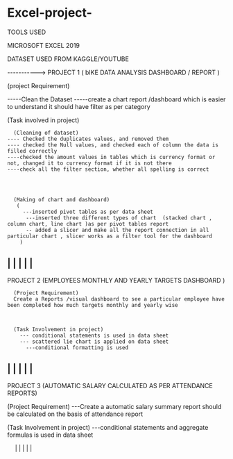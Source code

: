 # Excel-project-
TOOLS USED 

MICROSOFT EXCEL 2019



DATASET USED FROM KAGGLE/YOUTUBE




----------->    PROJECT 1  ( bIKE DATA ANALYSIS DASHBOARD / REPORT )


   (project Requirement)

-----Clean the Dataset 
-----create a chart report /dashboard which is easier to understand it should have filter as per category 



  (Task involved in project)
  
  
      (Cleaning of dataset)
    ---- Checked the duplicates values, and removed them
    ---- checked the Null values, and checked each of column the data is filled correctly 
    ----checked the amount values in tables which is currency format or not, changed it to currency format if it is not there 
    ----check all the filter section, whether all spelling is correct



  
      (Making of chart and dashboard)
       (
         ---inserted pivot tables as per data sheet
          ---inserted three different types of chart  (stacked chart , column chart, line chart )as per pivot tables report 
          -- added a slicer and make all the report connection in all particular chart , slicer works as a filter tool for the dashboard 
        )


|
|
|
|
|
---------------------------------------------------------------------------------------------------------------------------------------







PROJECT 2 (EMPLOYEES MONTHLY AND YEARLY TARGETS DASHBOARD )

      (Project Requirement)
      Create a Reports /visual dashboard to see a particular employee have been completed how much targets monthly and yearly wise 



      (Task Involvement in project)
        --- conditional statements is used in data sheet
        --- scattered lie chart is applied on data sheet
          ---conditional formatting is used  



|
|
|
|
|
-------------------------------------------------------------------------------------------------------------------------------------------






PROJECT 3 (AUTOMATIC SALARY CALCULATED AS PER ATTENDANCE REPORTS)



 (Project Requirement)
---Create a automatic salary summary report should be calculated on the basis of attendance report



 
(Task Involvement in project)
---conditional statements and aggregate formulas is used in data sheet



 
 |
 |
 |
 |
 |
   
 


